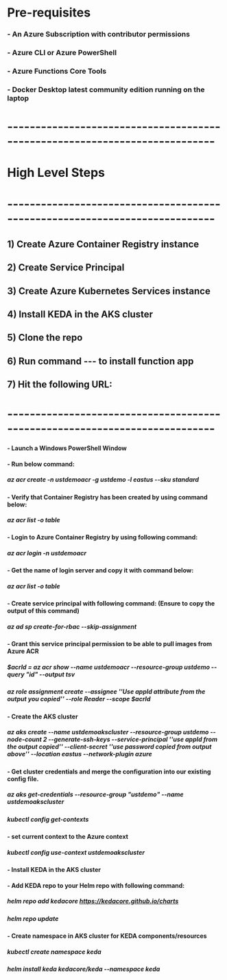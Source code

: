 # Pre-requisites
### - An Azure Subscription with contributor permissions
### - Azure CLI or Azure PowerShell
### - Azure Functions Core Tools
### - Docker Desktop latest community edition running on the laptop
# ---------------------------------------------------------------------------

# High Level Steps
# ---------------------------------------------------------------------------
## 1) Create Azure Container Registry instance
## 2) Create Service Principal 
## 3) Create Azure Kubernetes Services instance
## 4) Install KEDA in the AKS cluster
## 5) Clone the repo
## 6) Run command --- to install function app
## 7) Hit the following URL:
# ---------------------------------------------------------------------------
#### - Launch a Windows PowerShell Window
#### - Run below command:
##### az acr create -n ustdemoacr -g ustdemo -l eastus --sku standard
#### - Verify that Container Registry has been created by using command below:
##### az acr list -o table
#### - Login to Azure Container Registry by using following command:
##### az acr login -n ustdemoacr
#### - Get the name of login server and copy it with command below:
##### az acr list -o table
#### - Create service principal with following command: (Ensure to copy the output of this command)
##### az ad sp create-for-rbac --skip-assignment
#### - Grant this service principal permission to be able to pull images from Azure ACR
##### $acrId = az acr show --name ustdemoacr --resource-group ustdemo --query "id" --output tsv
##### az role assignment create --assignee ''Use appId attribute from the output you copied'' --role Reader --scope $acrId
#### - Create the AKS cluster
##### az aks create --name ustdemoakscluster --resource-group ustdemo --node-count 2 --generate-ssh-keys --service-principal ''use appId from the output copied'' --client-secret ''use password copied from output above'' --location eastus --network-plugin azure
#### - Get cluster credentials and merge the configuration into our existing config file.
##### az aks get-credentials --resource-group "ustdemo" --name ustdemoakscluster
##### kubectl config get-contexts
#### - set current context to the Azure context
##### kubectl config use-context ustdemoakscluster
#### - Install KEDA in the AKS cluster
#### - Add KEDA repo to your Helm repo with following command:
##### helm repo add kedacore https://kedacore.github.io/charts
##### helm repo update
#### - Create namespace in AKS cluster for KEDA components/resources
##### kubectl create namespace keda
##### helm install keda kedacore/keda --namespace keda





